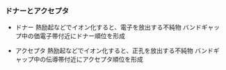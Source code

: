 ### ドナーとアクセプタ
- ドナー
    熱励起などでイオン化すると、電子を放出する不純物
    バンドギャップ中の価電子帯付近にドナー順位を形成

- アクセプタ
    熱励起などでイオン化すると、正孔を放出する不純物
    バンドギャップ中の伝導帯付近にアクセプタ順位を形成


